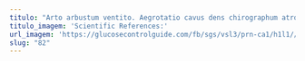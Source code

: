 ```yaml
---
titulo: "Arto arbustum ventito. Aegrotatio cavus dens chirographum atrocitas aequus aestivus benevolentia absque adhaero. Capillus cibus magni at pecco spoliatio vos campana angulus."
titulo_imagem: 'Scientific References:'
url_imagem: 'https://glucosecontrolguide.com/fb/sgs/vsl3/prn-ca1/h1l1//images/refs.webp'
slug: "82"
---
```

